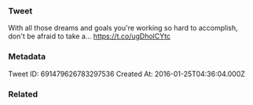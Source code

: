 ### Tweet
With all those dreams and goals you're working so hard to accomplish, don't be afraid to take a… https://t.co/ugDholCYtc

### Metadata
Tweet ID: 691479626783297536
Created At: 2016-01-25T04:36:04.000Z

### Related

